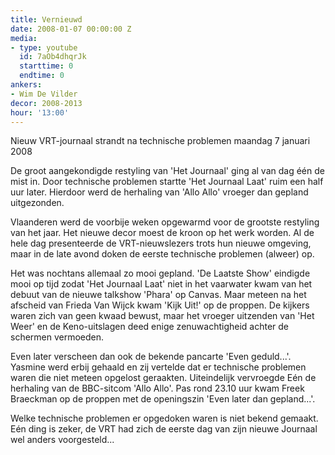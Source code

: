 ```yaml
---
title: Vernieuwd
date: 2008-01-07 00:00:00 Z
media:
- type: youtube
  id: 7aOb4dhqrJk
  starttime: 0
  endtime: 0
ankers:
- Wim De Vilder
decor: 2008-2013
hour: '13:00'
---
```


Nieuw VRT-journaal strandt na technische problemen
maandag 7 januari 2008

De groot aangekondigde restyling van 'Het Journaal' ging al van dag één de mist in. Door technische problemen startte 'Het Journaal Laat' ruim een half uur later. Hierdoor werd de herhaling van 'Allo Allo' vroeger dan gepland uitgezonden.

Vlaanderen werd de voorbije weken opgewarmd voor de grootste restyling van het jaar. Het nieuwe decor moest de kroon op het werk worden. Al de hele dag presenteerde de VRT-nieuwslezers trots hun nieuwe omgeving, maar in de late avond doken de eerste technische problemen (alweer) op.

Het was nochtans allemaal zo mooi gepland. 'De Laatste Show' eindigde mooi op tijd zodat 'Het Journaal Laat' niet in het vaarwater kwam van het debuut van de nieuwe talkshow 'Phara' op Canvas. Maar meteen na het afscheid van Frieda Van Wijck kwam 'Kijk Uit!' op de proppen. De kijkers waren zich van geen kwaad bewust, maar het vroeger uitzenden van 'Het Weer' en de Keno-uitslagen deed enige zenuwachtigheid achter de schermen vermoeden.

Even later verscheen dan ook de bekende pancarte 'Even geduld...'. Yasmine werd erbij gehaald en zij vertelde dat er technische problemen waren die niet meteen opgelost geraakten. Uiteindelijk vervroegde Eén de herhaling van de BBC-sitcom 'Allo Allo'. Pas rond 23.10 uur kwam Freek Braeckman op de proppen met de openingszin 'Even later dan gepland...'.

Welke technische problemen er opgedoken waren is niet bekend gemaakt. Eén ding is zeker, de VRT had zich de eerste dag van zijn nieuwe Journaal wel anders voorgesteld...
